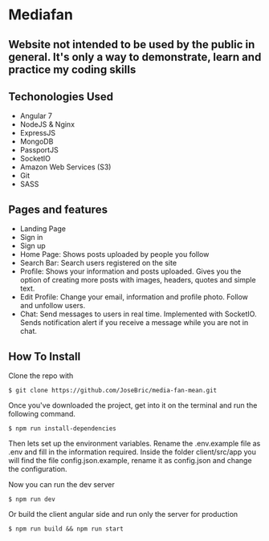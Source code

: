 # Mediafan

## Website not intended to be used by the public in general. It's only a way to demonstrate, learn and practice my coding skills

## Techonologies Used
+ Angular 7
+ NodeJS & Nginx
+ ExpressJS
+ MongoDB
+ PassportJS
+ SocketIO
+ Amazon Web Services (S3)
+ Git
+ SASS

## Pages and features
+ Landing Page
+ Sign in
+ Sign up
+ Home Page: Shows posts uploaded by people you follow
+ Search Bar: Search users registered on the site
+ Profile: Shows your information and posts uploaded. Gives you the option of creating more posts with images, headers, quotes and simple text.
+ Edit Profile: Change your email, information and profile photo. Follow and unfollow users.
+ Chat: Send messages to users in real time. Implemented with SocketIO. Sends notification alert if you receive a message while you are not in chat.

## How To Install
Clone the repo with
```
$ git clone https://github.com/JoseBric/media-fan-mean.git
```
Once you've downloaded the project, get into it on the terminal and run the following command. 
```
$ npm run install-dependencies
```
Then lets set up the environment variables. Rename the .env.example file as .env and fill in the information required.
Inside the folder client/src/app you will find the file config.json.example, rename it as config.json and change the configuration.

Now you can run the dev server
```
$ npm run dev
```
Or build the client angular side and run only the server for production 
```
$ npm run build && npm run start
```




